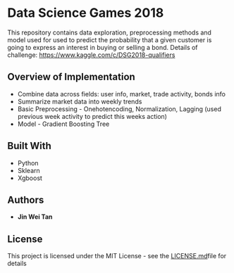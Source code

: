 # Data Science Games 2018

This repository contains data exploration, preprocessing methods and model used for used to predict the probability that a given customer is going to express an interest in buying or selling a bond.
Details of challenge: https://www.kaggle.com/c/DSG2018-qualifiers

## Overview of Implementation

* Combine data across fields: user info, market, trade activity, bonds info
* Summarize market data into weekly trends
* Basic Preprocessing - Onehotencoding, Normalization, Lagging (used previous week activity to predict this weeks action)
* Model - Gradient Boosting Tree 

## Built With

* Python
* Sklearn
* Xgboost

## Authors

* **Jin Wei Tan**

## License

This project is licensed under the MIT License - see the [LICENSE.md](LICENSE.md)file for details
